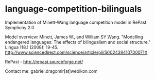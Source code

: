 language-competition-bilinguals
===========

Implementation of Minett-Wang language competition model in RePast Symphony 2.0  

Model overview: 
Minett, James W., and William SY Wang. 
"Modelling endangered languages: The effects of bilingualism and social structure." Lingua 118.1 (2008): 19-45.
http://www.sciencedirect.com/science/article/pii/S002438410700071X

RePast - http://repast.sourceforge.net/

Contact me: gabriel.dragomir[at]webikon.com
